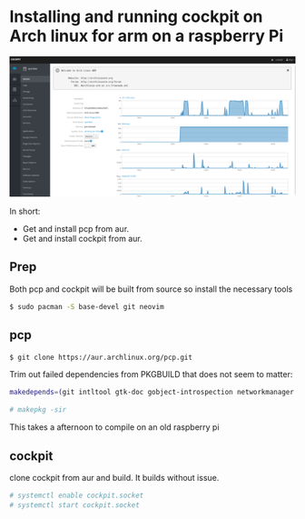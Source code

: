# Installing and running cockpit on Arch linux for arm on a raspberry Pi


![Cockpit](/pics/cockpit.png)

In short:
* Get and install pcp from aur.
* Get and install cockpit from aur.

## Prep

Both pcp and cockpit will be built from source so install the necessary tools

``` bash
$ sudo pacman -S base-devel git neovim

```

## pcp

``` bash
$ git clone https://aur.archlinux.org/pcp.git
```

Trim out failed dependencies from PKGBUILD that does not seem to matter:

``` bash
makedepends=(git intltool gtk-doc gobject-introspection networkmanager libgsystem xmlto npm tar) 
```

``` bash
# makepkg -sir
```

This takes a afternoon to compile on an old raspberry pi 

## cockpit

clone cockpit from aur and build. It builds without issue.


``` bash
# systemctl enable cockpit.socket
# systemctl start cockpit.socket
```



